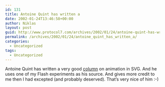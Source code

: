 ```yaml
---
id: 131
title: Antoine Quint has written a
date: 2002-01-24T13:46:58+00:00
author: Niklas
layout: post
guid: http://www.protocol7.com/archives/2002/01/24/antoine-quint-has-written-a/
permalink: /archives/2002/01/24/antoine_quint_has_written_a/
categories:
  - Uncategorized
tags:
  - Uncategorized
---
```

<div class='microid-3af90d36e821fa6d69ee879ec65cf8637b76eefb'>
  <p>
    Antoine Quint has written a very good <a href="http://www.xml.com/pub/a/2002/01/23/svg/index.html">column</a> on animation in SVG. And he uses one of my Flash experiments as his source. And gives more credit to me then I had excepted (and probably deserved). That&#8217;s very nice of him :-)
  </p>
</div>